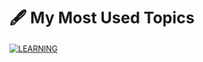 # 🖋️ My Most Used Topics


[![LEARNING](https://img.shields.io/badge/LEARNING-00BFFF?style=for-the-badge&logo=google&logoColor=white)](https://github.com/zakariaghrib/JavaScript-Training-)

